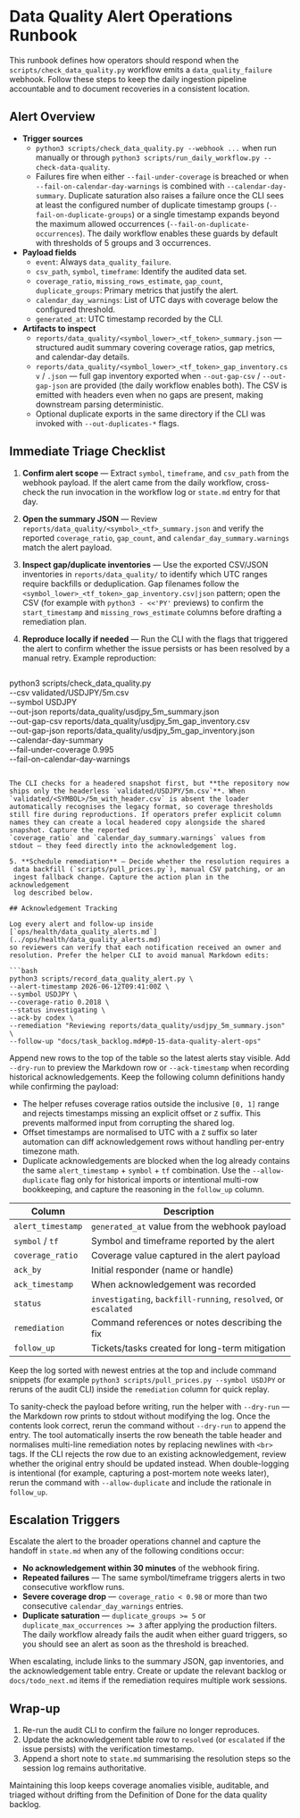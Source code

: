 # Data Quality Alert Operations Runbook

This runbook defines how operators should respond when the
`scripts/check_data_quality.py` workflow emits a
`data_quality_failure` webhook. Follow these steps to keep the daily
ingestion pipeline accountable and to document recoveries in a
consistent location.

## Alert Overview

- **Trigger sources**
  - `python3 scripts/check_data_quality.py --webhook ...` when run
    manually or through
    `python3 scripts/run_daily_workflow.py --check-data-quality`.
  - Failures fire when either `--fail-under-coverage` is breached or
    when `--fail-on-calendar-day-warnings` is combined with
    `--calendar-day-summary`. Duplicate saturation also raises a
    failure once the CLI sees at least the configured number of
    duplicate timestamp groups (`--fail-on-duplicate-groups`) or a
    single timestamp expands beyond the maximum allowed occurrences
    (`--fail-on-duplicate-occurrences`). The daily workflow enables
    these guards by default with thresholds of 5 groups and 3
    occurrences.
- **Payload fields**
  - `event`: Always `data_quality_failure`.
  - `csv_path`, `symbol`, `timeframe`: Identify the audited data set.
  - `coverage_ratio`, `missing_rows_estimate`, `gap_count`,
    `duplicate_groups`: Primary metrics that justify the alert.
  - `calendar_day_warnings`: List of UTC days with coverage below the
    configured threshold.
  - `generated_at`: UTC timestamp recorded by the CLI.
- **Artifacts to inspect**
  - `reports/data_quality/<symbol_lower>_<tf_token>_summary.json` — structured audit summary covering coverage ratios, gap metrics, and calendar-day details.
  - `reports/data_quality/<symbol_lower>_<tf_token>_gap_inventory.csv` / `.json` — full gap inventory exported when `--out-gap-csv` / `--out-gap-json` are provided (the daily workflow enables both). The CSV is emitted with headers even when no gaps are present, making downstream parsing deterministic.
  - Optional duplicate exports in the same directory if the CLI was invoked with `--out-duplicates-*` flags.

## Immediate Triage Checklist

1. **Confirm alert scope** — Extract `symbol`, `timeframe`, and
   `csv_path` from the webhook payload. If the alert came from the
   daily workflow, cross-check the run invocation in the workflow log
   or `state.md` entry for that day.
2. **Open the summary JSON** — Review
   `reports/data_quality/<symbol>_<tf>_summary.json` and verify the
   reported `coverage_ratio`, `gap_count`, and
   `calendar_day_summary.warnings` match the alert payload.
3. **Inspect gap/duplicate inventories** — Use the exported CSV/JSON
   inventories in `reports/data_quality/` to identify which UTC ranges
   require backfills or deduplication. Gap filenames follow the
   `<symbol_lower>_<tf_token>_gap_inventory.csv|json` pattern; open the
   CSV (for example with `python3 - <<'PY'` previews) to confirm the
   `start_timestamp` and `missing_rows_estimate` columns before drafting
   a remediation plan.
4. **Reproduce locally if needed** — Run the CLI with the flags that
   triggered the alert to confirm whether the issue persists or has
   been resolved by a manual retry. Example reproduction:

   ```bash
  python3 scripts/check_data_quality.py \
    --csv validated/USDJPY/5m.csv \
    --symbol USDJPY \
    --out-json reports/data_quality/usdjpy_5m_summary.json \
    --out-gap-csv reports/data_quality/usdjpy_5m_gap_inventory.csv \
    --out-gap-json reports/data_quality/usdjpy_5m_gap_inventory.json \
    --calendar-day-summary \
    --fail-under-coverage 0.995 \
    --fail-on-calendar-day-warnings
  ```

  The CLI checks for a headered snapshot first, but **the repository now
  ships only the headerless `validated/USDJPY/5m.csv`**. When
  `validated/<SYMBOL>/5m_with_header.csv` is absent the loader
  automatically recognises the legacy format, so coverage thresholds
  still fire during reproductions. If operators prefer explicit column
  names they can create a local headered copy alongside the shared
  snapshot. Capture the reported
  `coverage_ratio` and `calendar_day_summary.warnings` values from
  stdout — they feed directly into the acknowledgement log.

5. **Schedule remediation** — Decide whether the resolution requires a
   data backfill (`scripts/pull_prices.py`), manual CSV patching, or an
   ingest fallback change. Capture the action plan in the acknowledgement
   log described below.

## Acknowledgement Tracking

Log every alert and follow-up inside
[`ops/health/data_quality_alerts.md`](../ops/health/data_quality_alerts.md)
so reviewers can verify that each notification received an owner and
resolution. Prefer the helper CLI to avoid manual Markdown edits:

```bash
python3 scripts/record_data_quality_alert.py \
  --alert-timestamp 2026-06-12T09:41:00Z \
  --symbol USDJPY \
  --coverage-ratio 0.2018 \
  --status investigating \
  --ack-by codex \
  --remediation "Reviewing reports/data_quality/usdjpy_5m_summary.json" \
  --follow-up "docs/task_backlog.md#p0-15-data-quality-alert-ops"
```

Append new rows to the top of the table so the latest alerts stay
visible. Add `--dry-run` to preview the Markdown row or `--ack-timestamp`
when recording historical acknowledgements. Keep the following column
definitions handy while confirming the payload:

- The helper refuses coverage ratios outside the inclusive `[0, 1]` range
  and rejects timestamps missing an explicit offset or `Z` suffix. This
  prevents malformed input from corrupting the shared log.
- Offset timestamps are normalised to UTC with a `Z` suffix so later
  automation can diff acknowledgement rows without handling per-entry
  timezone math.
- Duplicate acknowledgements are blocked when the log already contains the
  same `alert_timestamp` + `symbol` + `tf` combination. Use the
  `--allow-duplicate` flag only for historical imports or intentional
  multi-row bookkeeping, and capture the reasoning in the `follow_up`
  column.

| Column | Description |
| --- | --- |
| `alert_timestamp` | `generated_at` value from the webhook payload |
| `symbol` / `tf` | Symbol and timeframe reported by the alert |
| `coverage_ratio` | Coverage value captured in the alert payload |
| `ack_by` | Initial responder (name or handle) |
| `ack_timestamp` | When acknowledgement was recorded |
| `status` | `investigating`, `backfill-running`, `resolved`, or `escalated` |
| `remediation` | Command references or notes describing the fix |
| `follow_up` | Tickets/tasks created for long-term mitigation |

Keep the log sorted with newest entries at the top and include command
snippets (for example `python3 scripts/pull_prices.py --symbol USDJPY`
or reruns of the audit CLI) inside the `remediation` column for quick
replay.

To sanity-check the payload before writing, run the helper with
`--dry-run` — the Markdown row prints to stdout without modifying the log.
Once the contents look correct, rerun the command without `--dry-run` to
append the entry. The tool automatically inserts the row beneath the table
header and normalises multi-line remediation notes by replacing newlines
with `<br>` tags. If the CLI rejects the row due to an existing
acknowledgement, review whether the original entry should be updated
instead. When double-logging is intentional (for example, capturing a
post-mortem note weeks later), rerun the command with `--allow-duplicate`
and include the rationale in `follow_up`.

## Escalation Triggers

Escalate the alert to the broader operations channel and capture the
handoff in `state.md` when any of the following conditions occur:

- **No acknowledgement within 30 minutes** of the webhook firing.
- **Repeated failures** — The same symbol/timeframe triggers alerts in
  two consecutive workflow runs.
- **Severe coverage drop** — `coverage_ratio < 0.98` or more than two
  consecutive `calendar_day_warnings` entries.
- **Duplicate saturation** — `duplicate_groups >= 5` or
  `duplicate_max_occurrences >= 3` after applying the production
  filters. The daily workflow already fails the audit when either guard
  triggers, so you should see an alert as soon as the threshold is
  breached.

When escalating, include links to the summary JSON, gap inventories, and
the acknowledgement table entry. Create or update the relevant backlog
or `docs/todo_next.md` items if the remediation requires multiple work
sessions.

## Wrap-up

1. Re-run the audit CLI to confirm the failure no longer reproduces.
2. Update the acknowledgement table row to `resolved` (or `escalated` if
   the issue persists) with the verification timestamp.
3. Append a short note to `state.md` summarising the resolution steps so
   the session log remains authoritative.

Maintaining this loop keeps coverage anomalies visible, auditable, and
triaged without drifting from the Definition of Done for the data
quality backlog.
